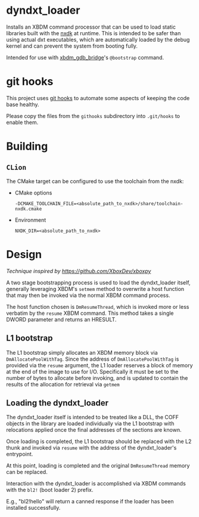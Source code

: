 # dyndxt_loader

Installs an XBDM command processor that can be used to load static libraries built with the
[nxdk](https://github.com/XboxDev/nxdk) at runtime. This is intended to be safer than using
actual dxt executables, which are automatically loaded by the debug kernel and can prevent
the system from booting fully.

Intended for use with [xbdm_gdb_bridge](https://github.com/abaire/xbdm_gdb_bridge)'s
`@bootstrap` command.

# git hooks

This project uses [git hooks](https://git-scm.com/book/en/v2/Customizing-Git-Git-Hooks)
to automate some aspects of keeping the code base healthy.

Please copy the files from the `githooks` subdirectory into `.git/hooks` to
enable them.

# Building

## `CLion`

The CMake target can be configured to use the toolchain from the nxdk:

* CMake options

    `-DCMAKE_TOOLCHAIN_FILE=<absolute_path_to_nxdk>/share/toolchain-nxdk.cmake`

* Environment

    `NXDK_DIR=<absolute_path_to_nxdk>`

# Design

*Technique inspired by https://github.com/XboxDev/xboxpy*

A two stage bootstrapping process is used to load the dyndxt_loader itself,
generally leveraging XBDM's `setmem` method to overwrite a host function that
may then be invoked via the normal XBDM command process.

The host function chosen is `DmResumeThread`, which is invoked more or less
verbatim by the `resume` XBDM command. This method takes a single DWORD
parameter and returns an HRESULT.

## L1 bootstrap

The L1 bootstrap simply allocates an XBDM memory block via
`DmAllocatePoolWithTag`. Since the address of `DmAllocatePoolWithTag` is
provided via the `resume` argument, the L1 loader reserves a block of memory at
the end of the image to use for I/O. Specifically it must be set to the number
of bytes to allocate before invoking, and is updated to contain the results of
the allocation for retrieval via `getmem`

## Loading the dyndxt_loader

The dyndxt_loader itself is intended to be treated like a DLL, the COFF objects
in the library are loaded individually via the L1 bootstrap with relocations
applied once the final addresses of the sections are known.

Once loading is completed, the L1 bootstrap should be replaced with the L2
thunk and invoked via `resume` with the address of the dyndxt_loader's
entrypoint.

At this point, loading is completed and the original `DmResumeThread` memory can
be replaced.

Interaction with the dyndxt_loader is accomplished via XBDM commands with the
`bl2!` (boot loader 2) prefix.

E.g., "bl2!hello" will return a canned response if the loader has been installed
successfully.
